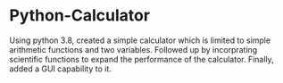 # Python-Calculator
Using python 3.8, created a simple calculator which is limited to simple arithmetic functions and two variables.
Followed up by incorprating scientific functions to expand the performance of the calculator.
Finally, added a GUI capability to it.

